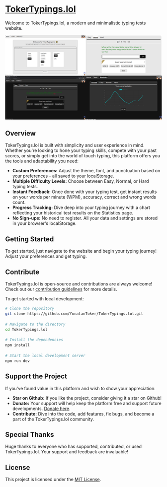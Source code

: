 # [TokerTypings.lol](https://tokertypings.lol/)
Welcome to TokerTypings.lol, a modern and minimalistic typing tests website.

![Screenshots of the website](four-pics.png)

## Overview
TokerTypings.lol is built with simplicity and user experience in mind. Whether you're looking to hone your typing skills, compete with your past scores, or simply get into the world of touch typing, this platform offers you the tools and adaptability you need:

- **Custom Preferences:** Adjust the theme, font, and punctuation based on your preferences - all saved to your localStorage.
- **Multiple Difficulty Levels:** Choose between Easy, Normal, or Hard typing tests.
- **Instant Feedback:** Once done with your typing test, get instant results on your words per minute (WPM), accuracy, correct and wrong words count.
- **Progress Tracking:** Dive deep into your typing journey with a chart reflecting your historical test results on the Statistics page.
- **No Sign-ups:** No need to register. All your data and settings are stored in your browser's localStorage.

## Getting Started
To get started, just navigate to the website and begin your typing journey! Adjust your preferences and get typing.

## Contribute
TokerTypings.lol is open-source and contributions are always welcome! Check out our [contribution guidelines](./CONTRIBUTING.md) for more details.

To get started with local development:

```bash
# Clone the repository
git clone https://github.com/YonatanToker/TokerTypings.lol.git

# Navigate to the directory
cd TokerTypings.lol

# Install the dependencies
npm install

# Start the local development server
npm run dev
```
## Support the Project
If you've found value in this platform and wish to show your appreciation:

- **Star on Github:** If you like the project, consider giving it a star on Github!
- **Donate:** Your support will help keep the platform free and support future developments. [Donate here](https://www.paypal.com/paypalme/yonatantoker).
- **Contribute:** Dive into the code, add features, fix bugs, and become a part of the TokerTypings.lol community.

## Special Thanks
Huge thanks to everyone who has supported, contributed, or used TokerTypings.lol. Your support and feedback are invaluable!

## License
This project is licensed under the [MIT License](./LICENSE.md).
